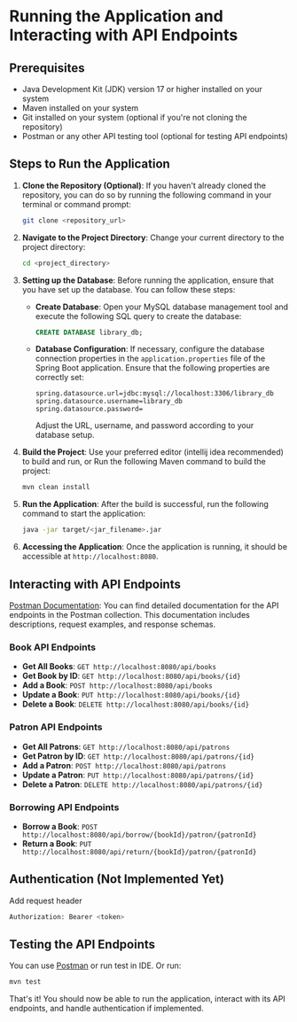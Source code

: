 # Running the Application and Interacting with API Endpoints

## Prerequisites
- Java Development Kit (JDK) version 17 or higher installed on your system
- Maven installed on your system
- Git installed on your system (optional if you're not cloning the repository)
- Postman or any other API testing tool (optional for testing API endpoints)

## Steps to Run the Application

1. **Clone the Repository (Optional)**:
   If you haven't already cloned the repository, you can do so by running the following command in your terminal or command prompt:
   ```bash
   git clone <repository_url>
2. **Navigate to the Project Directory**:
   Change your current directory to the project directory:
   ```bash
   cd <project_directory>

3. **Setting up the Database**:
   Before running the application, ensure that you have set up the database. You can follow these steps:
    - **Create Database**: Open your MySQL database management tool and execute the following SQL query to create the database:
      ```sql
      CREATE DATABASE library_db;
      ```
    - **Database Configuration**: If necessary, configure the database connection properties in the `application.properties` file of the Spring Boot application. Ensure that the following properties are correctly set:
      ```properties
      spring.datasource.url=jdbc:mysql://localhost:3306/library_db
      spring.datasource.username=library_db
      spring.datasource.password=
      ```
      Adjust the URL, username, and password according to your database setup.

4. **Build the Project**:
   Use your preferred editor (intellij idea recommended) to build and run, or
   Run the following Maven command to build the project:
   ```bash
   mvn clean install
5. **Run the Application**:
   After the build is successful, run the following command to start the application:
   ```bash
   java -jar target/<jar_filename>.jar
6. **Accessing the Application**:
   Once the application is running, it should be accessible at `http://localhost:8080`.

## Interacting with API Endpoints
[Postman Documentation](https://documenter.getpostman.com/view/14571079/2sA3JT3JdT): You can find detailed documentation for the API endpoints in the Postman collection. This documentation includes descriptions, request examples, and response schemas.

### Book API Endpoints

- **Get All Books**: `GET http://localhost:8080/api/books`
- **Get Book by ID**: `GET http://localhost:8080/api/books/{id}`
- **Add a Book**: `POST http://localhost:8080/api/books`
- **Update a Book**: `PUT http://localhost:8080/api/books/{id}`
- **Delete a Book**: `DELETE http://localhost:8080/api/books/{id}`

### Patron API Endpoints

- **Get All Patrons**: `GET http://localhost:8080/api/patrons`
- **Get Patron by ID**: `GET http://localhost:8080/api/patrons/{id}`
- **Add a Patron**: `POST http://localhost:8080/api/patrons`
- **Update a Patron**: `PUT http://localhost:8080/api/patrons/{id}`
- **Delete a Patron**: `DELETE http://localhost:8080/api/patrons/{id}`

### Borrowing API Endpoints

- **Borrow a Book**: `POST http://localhost:8080/api/borrow/{bookId}/patron/{patronId}`
- **Return a Book**: `PUT http://localhost:8080/api/return/{bookId}/patron/{patronId}`

## Authentication (Not Implemented Yet)
Add request header
```bash
Authorization: Bearer <token>
```

## Testing the API Endpoints

You can use [Postman](https://documenter.getpostman.com/view/14571079/2sA3JT3JdT) or run test in IDE.
Or run:
```bash
mvn test 
```

That's it! You should now be able to run the application, interact with its API endpoints, and handle authentication if implemented.


